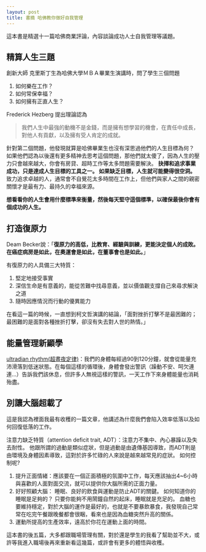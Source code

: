 ```yaml
---
layout: post
title: 書摘 哈佛教你做好自我管理
---
```


這本書是精選十一篇哈佛商業評論，內容談論成功人士自我管理等議題。

## 精算人生三題
創新大師 克里斯丁生為哈佛大學ＭＢＡ畢業生演講時，問了學生三個問題

1. 如何樂在工作？
2. 如何常保幸福？
3. 如何擁有正直人生？

Frederick Hezberg 提出理論認為
>我們人生中最強的動機不是金錢，而是擁有想學習的機會，在責任中成長，對他人有貢獻，以及擁有受人肯定的成就。

針對第二個問題，他發現就算是哈佛畢業生也沒有深思過他們的人生目標為何？
如果他們認為以後還有更多精神去思考這個問題，那他們就太傻了，因為人生的壓力只會越來越大，你會有房貸、超時工作等太多問題需要解決。
**抉擇和追求事業成功，只是達成人生目標的工具之一。 如果缺乏目標，人生就可能變得很空洞。**
致力追求卓越的人，通常會不自覺花太多時間在工作上，但他們與家人之間的親密關懷才是最有力、最持久的幸福來源。

**想看看你的人生會用什麼標準來衡量，然後每天堅守這個標準，以確保最後你會有個成功的人生。**


## 打造復原力
Deam Becker說：「**復原力的高低，比教育、經驗與訓練，更能決定個人的成敗。在癌症病房是如此，在奧運會是如此，在董事會也是如此。**」

有復原力的人具備三大特質：

1. 堅定地接受事實
2. 深信生命是有意義的，能從苦難中找尋意義，並以價值觀支撐自己來尋求解決之道
3. 隨時因應情況而行動的優異能力

在看這一篇的時候，一直想到柯文哲演講的結論，「面對挫折打擊不是最困難的；最困難的是面對各種挫折打擊，卻沒有失去對人世的熱情。」

## 能量管理新顯學
[ultradian rhythm(超晝夜定律)](https://en.wikipedia.org/wiki/Ultradian_rhythm)：我們的身體每經過90到120分鐘，就會從能量充沛滑落到低迷狀態。在每個這樣的循環後，身體會發出警訊（躁動不安、呵欠連連...）告訴我們該休息，但許多人無視這樣的警訊，一天工作下來身體能量也消耗殆盡。

## 別讓大腦超載了
這是我認為裡面我最有收穫的一篇文章，他講述為什麼我們會陷入效率低落以及如何回復低落的工作。

注意力缺乏特質（attention deficit trait, ADT）：注意力不集中、內心暴躁以及失去耐性。
他跟所謂的過動是類似症狀，但是過動是由遺傳基因導致，而ADT則是由環境及身體因素導致，這對於許多忙碌的人來說是越來越常見的症狀。
如何控制呢?

1. 提升正面情緒：應該要在一個正面積極的氛圍中工作，每天應該抽出4~6小時與喜歡的人面對面交流，就可以提供你大腦所需的正面力量。
2. 好好照顧大腦：
睡眠、良好的飲食與運動是防止ADT的關鍵。
如何知道你的睡眠是足夠的？ 只要你能夠不用鬧鐘自然的起床，睡眠就是充足的。
血糖也要維持穩定，對於大腦的運作是最好的，也就是不要暴飲暴食，我發現自己常常在吃完午餐跟晚餐都會很睏，看來也是因為血糖突然升高的關係。
3. 運動所提高的生產效率，遠高於你花在運動上面的時間。


這本書的後五篇，大多都跟職場管理有關，對於還是學生的我看了幫助並不大，或許等我進入職場後再來重新看這幾篇，或許會有更多的體悟與收穫。

